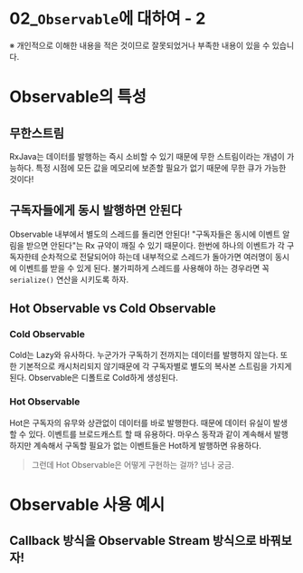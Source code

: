 02_`Observable`에 대하여 - 2
=======
※ 개인적으로 이해한 내용을 적은 것이므로 잘못되었거나 부족한 내용이 있을 수 있습니다.

# Observable의 특성

## 무한스트림
RxJava는 데이터를 발행하는 즉시 소비할 수 있기 때문에 무한 스트림이라는 개념이 가능하다. 특정 시점에 모든 값을 메모리에 보존할 필요가 없기 때문에 무한 큐가 가능한 것이다!

## 구독자들에게 동시 발행하면 안된다
Observable 내부에서 별도의 스레드를 돌리면 안된다! "구독자들은 동시에 이벤트 알림을 받으면 안된다"는 Rx 규약이 깨질 수 있기 때문이다. 한번에 하나의 이벤트가 각 구독자한테 순차적으로 전달되어야 하는데 내부적으로 스레드가 돌아가면 여러명이 동시에 이벤트를 받을 수 있게 된다. 불가피하게 스레드를 사용해야 하는 경우라면 꼭 `serialize()` 연산을 시키도록 하자.

## Hot Observable vs Cold Observable
### Cold Observable
Cold는 Lazy와 유사하다. 누군가가 구독하기 전까지는 데이터를 발행하지 않는다. 또한 기본적으로 캐시처리되지 않기때문에 각 구독자별로 별도의 복사본 스트림을 가지게 된다. Observable은 디폴트로 Cold하게 생성된다.

### Hot Observable
Hot은 구독자의 유무와 상관없이 데이터를 바로 발행한다. 때문에 데이터 유실이 발생할 수 있다. 이벤트를 브로드캐스트 할 때 유용하다. 마우스 동작과 같이 계속해서 발행하지만 계속해서 구독할 필요가 없는 이벤트들은 Hot하게 발행하면 유용하다.
> 그런데 Hot Observable은 어떻게 구현하는 걸까? 넘나 궁금.

# Observable 사용 예시
## Callback 방식을 Observable Stream 방식으로 바꿔보자!


